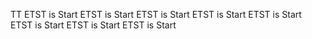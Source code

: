 TT
ETST is Start
ETST is Start
ETST is Start
ETST is Start
ETST is Start
ETST is Start
ETST is Start
ETST is Start
